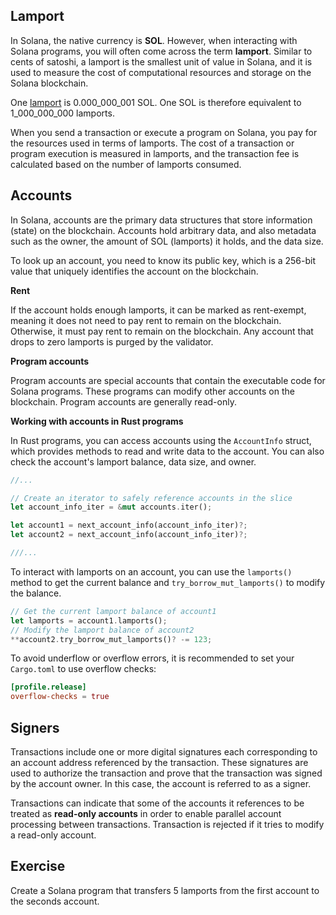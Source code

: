 
## Lamport

In Solana, the native currency is **SOL**. 
However, when interacting with Solana programs, you will often come across the term **lamport**.
Similar to cents of satoshi, a lamport is the smallest unit of value in Solana, and it is used to measure the cost of computational resources and storage on the Solana blockchain.

One [lamport](https://solana.com/docs/terminology#lamport) is 0.000_000_001 SOL. One SOL is therefore equivalent to 1_000_000_000 lamports.

When you send a transaction or execute a program on Solana, you pay for the resources used in terms of lamports. 
The cost of a transaction or program execution is measured in lamports, and the transaction fee is calculated based on the number of lamports consumed.

## Accounts

In Solana, accounts are the primary data structures that store information (state) on the blockchain.
Accounts hold arbitrary data, and also metadata such as the owner, the amount of SOL (lamports) it holds, and the data size.

To look up an account, you need to know its public key, which is a 256-bit value that uniquely identifies the account on the blockchain.

**Rent**

If the account holds enough lamports, it can be marked as rent-exempt, meaning it does not need to pay rent to remain on the blockchain.
Otherwise, it must pay rent to remain on the blockchain. 
Any account that drops to zero lamports is purged by the validator.

**Program accounts**

Program accounts are special accounts that contain the executable code for Solana programs. 
These programs can modify other accounts on the blockchain.
Program accounts are generally read-only.

**Working with accounts in Rust programs**

In Rust programs, you can access accounts using the `AccountInfo` struct, which provides methods to read and write data to the account.
You can also check the account's lamport balance, data size, and owner.

```rust
//...

// Create an iterator to safely reference accounts in the slice
let account_info_iter = &mut accounts.iter();

let account1 = next_account_info(account_info_iter)?;
let account2 = next_account_info(account_info_iter)?;

///...
```

To interact with lamports on an account, you can use the `lamports()` method to get the current balance and `try_borrow_mut_lamports()` to modify the balance.

```rust
// Get the current lamport balance of account1
let lamports = account1.lamports();
// Modify the lamport balance of account2
**account2.try_borrow_mut_lamports()? -= 123;
```

To avoid underflow or overflow errors, it is recommended to set your `Cargo.toml` to use overflow checks:

```toml
[profile.release]
overflow-checks = true
```

## Signers

Transactions include one or more digital signatures each corresponding to an account address referenced by the transaction.
These signatures are used to authorize the transaction and prove that the transaction was signed by the account owner.
In this case, the account is referred to as a signer.

Transactions can indicate that some of the accounts it references to be treated as **read-only accounts** in order to enable parallel account processing between transactions.
Transaction is rejected if it tries to modify a read-only account.


## Exercise

Create a Solana program that transfers 5 lamports from the first account to the seconds account.
